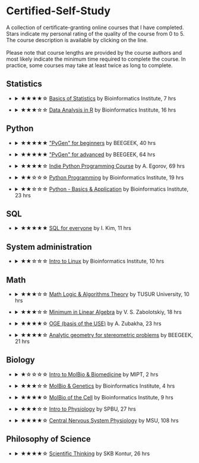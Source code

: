 # Certified-Self-Study
A collection of certificate-granting online courses that I have completed.\
Stars indicate my personal rating of the quality of the course from 0 to 5.\
The course description is available by clicking on the line.\
\
Please note that course lengths are provided by the course authors and most likely indicate the minimum time required to complete the course. In practice, some courses may take at least twice as long to complete.

## Statistics
- <details>
    <summary>★★★★☆ <a href="Certificates/40%20Statistics/Basics%20of%20Statistics.pdf">Basics of Statistics</a> by Bioinformatics Institute, 7 hrs</summary>
    One of the best survey courses in statistics. Basic concepts of biomedical statistics are discussed: measures of central tendency, basics of exploratory data analysis, central limit theorem (given not quite correctly), confidence intervals, statistical inference, t-distribution, analysis of variance, correlation and regression analysis.
</details>

- <details>
    <summary>★★★☆☆ <a href="Certificates/40%20Statistics/Data%20Analysis%20in%20R.pdf">Data Analysis in R</a> by Bioinformatics Institute, 16 hrs</summary>
    The course covers the elements of working with statistics in the R program environment. The theory is minimal but generally sufficient. The syntax of R as applied to statistical calculations, descriptive statistics, graphing, analyzing nominal data, comparing groups, analysis of variance, and creating custom functions are covered. Correlation and multiple linear regression, methods of model selection and diagnosis are also discussed. A few words are devoted to logistic regression. Practical assignments are quite solvable, but their complexity and content do not correspond well to the theory presented.
</details>

## Python
- <details>
    <summary>★★★★★ <a href="Certificates/20%20Python/PyGen%20for%20beginners%20(Python).pdf">"PyGen" for beginners</a> by BEEGEEK, 40 hrs</summary>
    It is an excellent course, absolutely recommended for beginners and those wishing to refresh their Python knowledge from the beginning. The theory is concise clear, but not dry. It is sufficient for solving the proposed problems. The tasks are well chosen: they not only reinforce the theory but also train algorithmic thinking. The course covers data input-output, integer arithmetic, conditional operator, basic data types, loops, indexing, slices, string methods, lists and their methods, list comprehension, sorting, functions with and without parameters, functions with value return, local and global scopes. At the end, mini-projects are given to consolidate the studied topics.
</details>

- <details>
    <summary>★★★★★ <a href="Certificates/20%20Python/PyGen%20for%20advanced%20(Python).pdf">"PyGen" for advanced</a> by BEEGEEK, 64 hrs</summary>
    A congenial continuation of the first part for beginners. Theory and practice are equally well presented. The course begins with tasks to review what was learned in the first course (or to determine the need to go through it first). Next, we examine the data type bool, NoneType, nested lists, matrices (tasks are outstanding, for example, traversing a matrix in a spiral), operations on them in mathematics, tuples, sets, frozenset, set generators, dictionaries, their methods and generators, random modules, string, decimal, fraction, complex, turtle, functions: optional and named arguments, functions with a variable number of arguments, programming paradigms, functions as objects, higher-order functions, map(), filter(), reduce(), anonymous functions, any(), all(), zip(), enumerate(), working with files (input-output).
</details>

- <details>
    <summary>★★★★☆ <a href="Certificates/20%20Python/Indie%20Python%20Programming%20Course.pdf">Indie Python Programming Course</a> by A. Egorov, 69 hrs</summary>
    Quite a good course. The theory is presented in a video, duplicated in text and interactively executed code. There are a lot of problems, and for the most part, they are suitable for reinforcing or reviewing a topic but could be a little more complicated. A pleasant surprise was the analysis of some topics usually classified as advanced. In addition to the standard topics in Python courses, some sorting algorithms, scopes, recursion, lambda, closures, decorators, working with modules, JSON, expressions and generator functions, map, filter, and zip are discussed; magic methods are briefly touched upon. Among the disadvantages are that the code sent for review passes few tests, the theory is not presented strictly enough in some places (sometimes this is an advantage), and issues when loading course pages with interactively executed code.
</details>


- <details>
    <summary>★★☆☆☆ <a href="Certificates/20%20Python/Python%20Programming.pdf">Python Programming</a> by Bioinformatics Institute, 19 hrs</summary>
    It is not clear what audience this course is intended for. I definitely don't recommend starting your Python journey with it. The theory is given disgustingly fragmentarily and is not sufficient to solve the proposed problems. Personally, I took this course to solve problems - I don’t care where they came from. And, I must admit, some turned out to be amazingly original. A pleasant surprise was a task that involved using the “requests” module: open a file on the server, get a link to the next file, which contains a link to the next file... until you get to the last one.
</details>

- <details>
    <summary>★★☆☆☆ <a href="Certificates/20%20Python/Python%20-%20Basics%20&%20Application.pdf">Python - Basics & Application</a> by Bioinformatics Institute, 23 hrs</summary>
    A very controversial course. At first, the impression is highly positive: the theory is taught cheerfully, interestingly and somewhat deeper than in traditional courses for beginners. Actually, despite the name of this course, it is recommended that you take it if you are already familiar with Python. However, as soon as you have time to be charmed, the theory becomes outdated or erroneous (which is not corrected by anyone except commentators), and the tasks become disgustingly formulated and of little relevance. Apparently, the author is obsessed with graphs, so one will have to repeatedly emulate the dependencies of objects through these graphs and then somehow bypass them... despite the fact that algorithms and data structures are not understood at all. The course loses its consistency from the module on regular expressions and becomes chaotic. Overall, I would not recommend anything other than the video lectures from this course. From them, armed with comments, you can learn more deeply about the structure of the language, its standard tools and applications for text analysis (string methods, regular expressions, Internet queries, CSV, JSON, API, XML).
</details>

## SQL
- <details>
    <summary>★★★★★ <a href="Certificates/30%20SQL/SQL%20for%20everyone.pdf">SQL for everyone</a> by I. Kim, 11 hrs</summary>
    A short and particular course on SQL (MSSQL) - the best I've seen. Training takes place on an actual database using Azure Data Studio. Taught by a strong practitioner: nothing extra (for a data analyst) in theory, the tasks resemble real work. Syntax elements to learn: WHERE, LIKE, AND, OR, ORDER BY, COUNT, MIN, MAX, AVG, AS, GROUP BY, HAVING, INNER JOIN, LEFT JOIN, RIGHT JOIN, FULL JOIN, UNION (ALL), subqueries, CASE, popular functions to work with the strings. Self-test tasks are given both after each lesson on the topic of this lesson and at the end of the course.
</details>

## System administration
- <details>
    <summary>★★☆☆☆ <a href="Certificates/50%20System%20Administration/Introduction%20to%20Linux.pdf">Intro to Linux</a> by Bioinformatics Institute, 10 hrs</summary>
    An overview course for beginners getting to know Linux. There is a lot to see, but overall, it is not very good. The information is presented in a cluttered manner, and there are too many specific tasks. The course covers the basics of Terminal, launching executable files, input/output, downloading files, working with archives, searching for files and words in files, working on the server, bash scripts and more.
</details>

## Math
- <details>
    <summary>★★★☆☆ <a href="Certificates/10%20Math/Math%20Logic%20and%20Theory%20of%20Algorithms.pdf">Math Logic & Algorithms Theory</a> by TUSUR University, 10 hrs</summary>
    The course as a whole is suitable as an introductory one, but the theory is presented rather dryly. Formalisms concerning the foundations of mathematical logic, set theory, propositional logic, first-order languages, the axiomatic method, mathematical proof, and the theory of algorithms are covered.
</details>

- <details>
    <summary>★★★☆☆ <a href="Certificates/10%20Math/Minimum%20in%20linear%20algebra.pdf">Minimum in Linear Algebra</a> by V. S. Zabolotskiy, 18 hrs</summary>
    The course is only suitable for reviewing material. The theory of matrices and determinants and systems of linear algebraic equations are examined. There are not enough examples to justify the need to use mathematical objects. Statements are proven by the word "obviously". What’s good: a skeleton is provided to hang meat using additional materials. The tasks correspond to the material. I solved some of them on paper, and with the help of others, I honed numpy.
</details>

- <details>
    <summary>★★★★☆ <a href="Certificates/10%20Math/Basic%20Course%20of%20Math%20OGE%20preparation.pdf">OGE (basis of the USE)</a> by A. Zubakha, 23 hrs</summary>
    It is a solid course to refresh your school math curriculum. Transformations of algebraic expressions, systems of equations and inequalities, functions and their graphs, progressions, fundamentals of probability theory, and planimetry are considered.
</details>

- <details>
    <summary>★★★★☆ <a href="Certificates/10%20Math/USE%20in%20Math%20-%20Coordinate-Vector%20Method.pdf">Analytic geometry for stereometric problems</a> by BEEGEEK, 21 hrs</summary>
    This course teaches you how to solve stereometric tasks from the Unified State Exam using analytical geometry of the type: drawing up equations of a straight line and a plane, and finding angles and distances in space. The theory is presented succinctly, in some places even too much - I did not have enough illustrations and mathematical proofs. There are a lot of well-designed problems.
</details>

## Biology
- <details>
    <summary>★☆☆☆☆ <a href="Certificates/60%20Biology/Intro%20to%20Molecular%20Biology%20and%20Biomedicine.pdf">Intro to MolBio & Biomedicine</a> by MIPT, 2 hrs</summary>
    A simple, ultra-short course introducing non-biologists to biomedicine. At a superficial level, issues familiar to schoolchildren are addressed: the role of nucleic acids, and proteins, the basics of genetics and evolution, drug design and the use of genomic data. I expected more from MIPT.
</details>

- <details>
    <summary>★★★☆☆ <a href="Certificates/60%20Biology/Molecular%20Biology%20and%20Genetics.pdf">MolBio & Genetics</a> by Bioinformatics Institute, 4 hrs</summary>
    It is a review course recommended for refreshing the knowledge of molecular biology. General concepts of cellular and molecular biology are considered, and problems in genetics are also present. It can be difficult for beginners; lecturers lack experience.
</details>

- <details>
    <summary>★★★★☆ <a href="Certificates/60%20Biology/Molecular%20Biology%20of%20the%20Cell.pdf">MolBio of the Cell</a> by Bioinformatics Institute, 9 hrs</summary>
    A good overview course on molecular cell biology. The mechanisms of genome implementation, metabolism and signalling are considered. One can recommend the course before reading serious literature.
</details>

- <details>
    <summary>★★★☆☆ <a href="Certificates/60%20Biology/Intro%20to%20Physiology.pdf">Intro to Physiology</a> by SPBU, 27 hrs</summary>
    At one time, I learned some interesting points from this course, but in general, as a physiologist, I cannot recommend it either to the general public or to students in the first place. The course demonstrates interesting “trees”, behind which the “forest” is not visible. There was an impression that each lecturer simply spoke about his scientific interests but could not excitingly talk about the rest. The course covers physiology as a science, physiology of excitable tissues, nervous regulation of functions in the body, physiology of neuromuscular transmission, physiology of muscle contraction, autonomic nervous system, hypothalamic-pituitary system and pineal gland, hormones of peripheral endocrine glands, general problems of the physiology of sensory systems and psychophysiological aspects of their functioning.
</details>

- <details>
    <summary>★★★★☆ <a href="Certificates/60%20Biology/Openedu.%20Физиология%20ЦНС.png">Central Nervous System Physiology</a> by MSU, 108 hrs</summary>
    Quite a decent course for an introduction to neurobiology. General issues of the physiology of the central nervous system, neurotransmitter systems of the brain, physiology of structures and key functional blocks of the central nervous system are examined. The neurotransmitter systems are especially interesting, which provides good ground for independent study of psychopharmacology. Among the minuses, I will note practical tasks, for example, in the form of an essay.
</details>

## Philosophy of Science
- <details>
    <summary>★★★★☆ <a href="Certificates/70%20General/Scientific%20Thinking.pdf">Scientific Thinking</a> by SKB Kontur, 26 hrs</summary>
    I highly recommend taking it before starting research or before entering graduate school. The most interesting sections of the course are the history and philosophy of science, formal logic, critical analysis of statements, debating and scientific ethics. Of the minuses: there are controversial assignments (which was not a big problem until the author, for some reason, closed the comments) and tasks with checking by other students.
</details>
